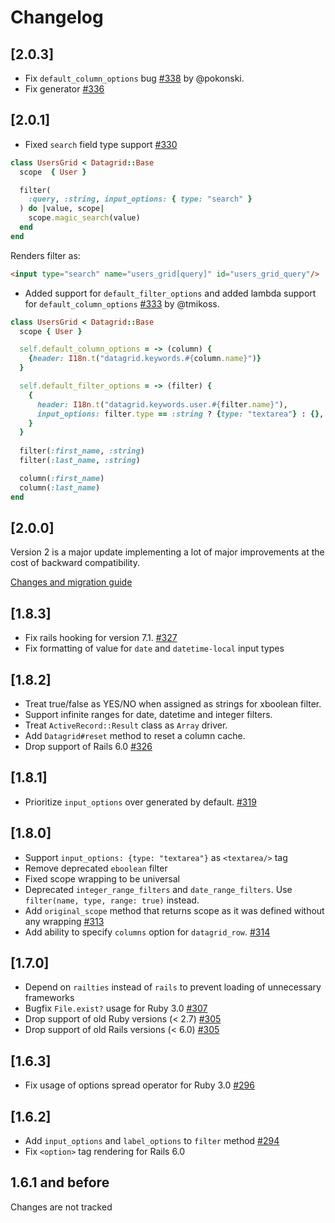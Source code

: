 # Changelog

## [2.0.3]

* Fix `default_column_options` bug [#338](https://github.com/bogdan/datagrid/issues/338) by @pokonski.
* Fix generator [#336](https://github.com/bogdan/datagrid/issues/336)

## [2.0.1]

* Fixed `search` field type support [#330](https://github.com/bogdan/datagrid/issues/330)

``` ruby
class UsersGrid < Datagrid::Base
  scope  { User }

  filter(
    :query, :string, input_options: { type: "search" }
  ) do |value, scope|
    scope.magic_search(value)
  end
end
```

Renders filter as:

``` html
<input type="search" name="users_grid[query]" id="users_grid_query"/>
```

* Added support for `default_filter_options` and added lambda support for `default_column_options` [#333](https://github.com/bogdan/datagrid/issues/333) by @tmikoss.

``` ruby
class UsersGrid < Datagrid::Base
  scope { User }

  self.default_column_options = -> (column) {
    {header: I18n.t("datagrid.keywords.#{column.name}")}
  }

  self.default_filter_options = -> (filter) {
    {
      header: I18n.t("datagrid.keywords.user.#{filter.name}"),
      input_options: filter.type == :string ? {type: "textarea"} : {},
    }
  }
  
  filter(:first_name, :string)
  filter(:last_name, :string)

  column(:first_name)
  column(:last_name)
end
```

## [2.0.0]

Version 2 is a major update implementing a lot of major improvements
at the cost of backward compatibility.

[Changes and migration guide](./version-2)

## [1.8.3]

* Fix rails hooking for version 7.1. [#327](https://github.com/bogdan/datagrid/issues/327)
* Fix formatting of value for `date` and `datetime-local` input types

## [1.8.2]

* Treat true/false as YES/NO when assigned as strings for xboolean filter.
* Support infinite ranges for date, datetime and integer filters.
* Treat `ActiveRecord::Result` class as `Array` driver.
* Add `Datagrid#reset` method to reset a column cache.
* Drop support of Rails 6.0 [#326](https://github.com/bogdan/datagrid/pull/326)

## [1.8.1]

* Prioritize `input_options` over generated by default. [#319](https://github.com/bogdan/datagrid/pull/319)

## [1.8.0]

* Support `input_options: {type: "textarea"}` as `<textarea/>` tag
* Remove deprecated `eboolean` filter
* Fixed scope wrapping to be universal
* Deprecated `integer_range_filters` and `date_range_filters`.
  Use `filter(name, type, range: true)` instead.
* Add `original_scope` method that returns scope
  as it was defined without any wrapping
  [#313](https://github.com/bogdan/datagrid/pull/313)
* Add ability to specify `columns` option for `datagrid_row`.
  [#314](https://github.com/bogdan/datagrid/pull/314)

## [1.7.0]

* Depend on `railties` instead of `rails` to prevent loading of unnecessary frameworks
* Bugfix `File.exist?` usage for Ruby 3.0 [#307](https://github.com/bogdan/datagrid/issues/307)
* Drop support of old Ruby versions (< 2.7) [#305](https://github.com/bogdan/datagrid/pull/305)
* Drop support of old Rails versions (< 6.0) [#305](https://github.com/bogdan/datagrid/pull/305)

## [1.6.3]

* Fix usage of options spread operator for Ruby 3.0 [#296](https://github.com/bogdan/datagrid/issues/296)

## [1.6.2]

* Add `input_options` and `label_options` to `filter` method [#294](https://github.com/bogdan/datagrid/issues/294)
* Fix `<option>` tag rendering for Rails 6.0

## 1.6.1 and before

Changes are not tracked
